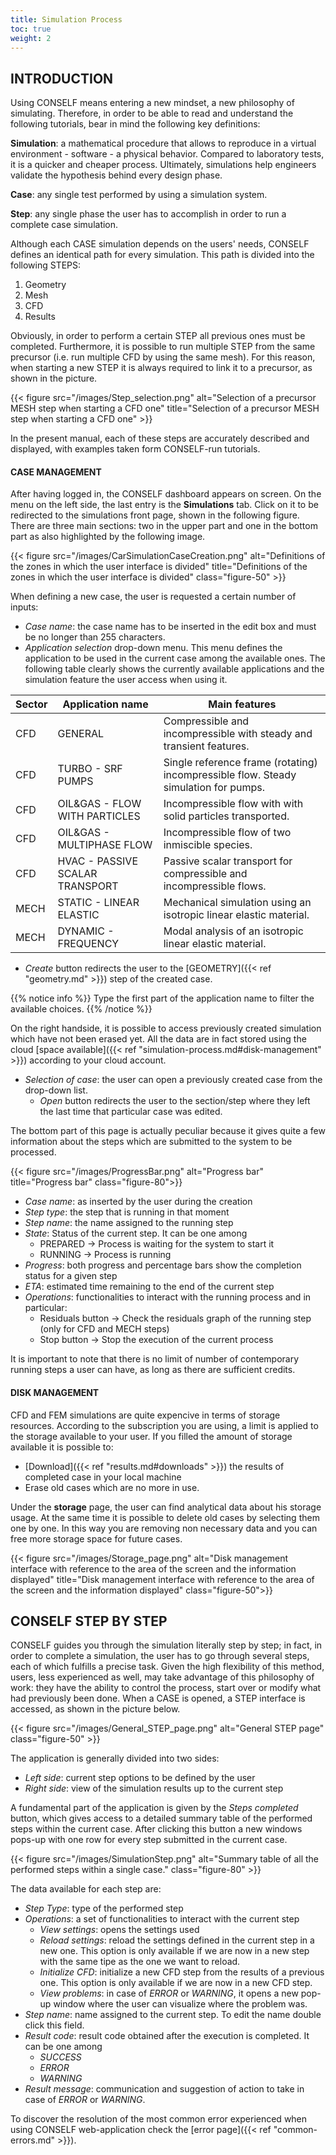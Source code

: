 ```yaml
---
title: Simulation Process
toc: true
weight: 2
---
```


## INTRODUCTION

Using CONSELF means entering a new mindset, a new philosophy of simulating. Therefore, in order to be able to read and understand the following tutorials, bear in mind the following key definitions:

**Simulation**: a mathematical procedure that allows to reproduce in a virtual environment - software - a physical behavior. Compared to laboratory tests, it is a quicker and cheaper process. Ultimately, simulations help engineers validate the hypothesis behind every design phase.

**Case**: any single test performed by using a simulation system.

**Step**: any single phase the user has to accomplish in order to run a complete case simulation.

Although each CASE simulation depends on the users' needs, CONSELF defines an identical path for every simulation. This path is divided into the following STEPS:

1. Geometry
2. Mesh
3. CFD
4. Results

Obviously, in order to perform a certain STEP all previous ones must be completed. Furthermore, it is possible to run multiple STEP from the same precursor (i.e. run multiple CFD by using the same mesh). For this reason, when starting a new STEP it is always required to link it to a precursor, as shown in the picture.

{{< figure src="/images/Step_selection.png" alt="Selection of a precursor MESH step when starting a CFD one" title="Selection of a precursor MESH step when starting a CFD one" >}}

In the present manual, each of these steps are accurately described and displayed, with examples taken form CONSELF-run tutorials.

#### CASE MANAGEMENT

After having logged in, the CONSELF dashboard appears on screen. On the menu on the left side, the last entry is the **Simulations** tab. Click on it to be redirected to the simulations front page, shown in the following figure. There are three main sections: two in the upper part and one in the bottom part as also highlighted by the following image.

{{< figure src="/images/CarSimulationCaseCreation.png" alt="Definitions of the zones in which the user interface is divided" title="Definitions of the zones in which the user interface is divided" class="figure-50" >}}

When defining a new case, the user is requested a certain number of inputs:

- *Case name*: the case name has to be inserted in the edit box and must be no longer than 255 characters.
- *Application selection* drop-down menu. This menu defines the application to be used in the current case among the available ones. The following table clearly shows the currently available applications and the simulation feature the user access when using it.

|Sector|Application name|Main features|
|----------|----------------|-------------|
|CFD|GENERAL|Compressible and incompressible with steady and transient features.|
|CFD|TURBO - SRF PUMPS|Single reference frame (rotating) incompressible flow. Steady simulation for pumps.|
|CFD|OIL&GAS - FLOW WITH PARTICLES|Incompressible flow with with solid particles transported.|
|CFD|OIL&GAS - MULTIPHASE FLOW|Incompressible flow of two inmiscible species.|
|CFD|HVAC - PASSIVE SCALAR TRANSPORT|Passive scalar transport for compressible and incompressible flows.|
|MECH|STATIC - LINEAR ELASTIC|Mechanical simulation using an isotropic linear elastic material.|
|MECH|DYNAMIC - FREQUENCY|Modal analysis of an isotropic linear elastic material.|

- *Create* button redirects the user to the [GEOMETRY]({{< ref "geometry.md" >}}) step of the created case.

{{% notice info %}}
Type the first part of the application name to filter the available choices.
{{% /notice %}}

On the right handside, it is possible to access previously created simulation which have not been erased yet. All the data are in fact stored using the cloud [space available]({{< ref "simulation-process.md#disk-management" >}}) according to your cloud account.

- *Selection of case*: the user can open a previously created case from the drop-down list.
	- *Open* button redirects the user to the section/step where they left the last time that particular case was edited.

The bottom part of this page is actually peculiar because it gives quite a few information about the steps which are submitted to the system to be processed.

{{< figure src="/images/ProgressBar.png" alt="Progress bar" title="Progress bar" class="figure-80">}}

- *Case name*: as inserted by the user during the creation
- *Step type*: the step that is running in that moment
- *Step name*: the name assigned to the running step
- *State*: Status of the current step. It can be one among
	- PREPARED -> Process is waiting for the system to start it
	- RUNNING -> Process is running
- *Progress*: both progress and percentage bars show the completion status for a given step
- *ETA*: estimated time remaining to the end of the current step
- *Operations*: functionalities to interact with the running process and in particular:
	- Residuals button -> Check the residuals graph of the running step (only for CFD and MECH steps)
	- Stop button -> Stop the execution of the current process

It is important to note that there is no limit of number of contemporary running steps a user can have, as long as there are sufficient credits.

#### DISK MANAGEMENT

CFD and FEM simulations are quite expencive in terms of storage resources. According to the subscription you are using, a limit is applied to the storage available to your user. If you filled the amount of storage available it is possible to:

- [Download]({{< ref "results.md#downloads" >}}) the results of completed case in your local machine
- Erase old cases which are no more in use.

Under the **storage** page, the user can find analytical data about his storage usage. At the same time it is possible to delete old cases by selecting them one by one. In this way you are removing non necessary data and you can free more storage space for future cases.

{{< figure src="/images/Storage_page.png" alt="Disk management interface with reference to the area of the screen and the information displayed" title="Disk management interface with reference to the area of the screen and the information displayed" class="figure-50">}}


## CONSELF STEP BY STEP

CONSELF guides you through the simulation literally step by step; in fact, in order to complete a simulation, the user has to go through several steps, each of which fulfills a precise task. Given the high flexibility of this method, users, less experienced as well, may take advantage of this philosophy of work: they have the ability to control the process, start over or modify what had previously been done. When a CASE is opened, a STEP interface is accessed, as shown in the picture below.

{{< figure src="/images/General_STEP_page.png" alt="General STEP page" class="figure-50" >}}

The application is generally divided into two sides:

- *Left side*: current step options to be defined by the user
- *Right side*: view of the simulation results up to the current step

A fundamental part of the application is given by the *Steps completed* button, which gives access to a detailed summary table of the performed steps within the current case. After clicking this button a new windows pops-up with one row for every step submitted in the current case.

{{< figure src="/images/SimulationStep.png" alt="Summary table of all the performed steps within a single case." class="figure-80" >}}

The data available for each step are:

- *Step Type*: type of the performed step
- *Operations*: a set of functionalities to interact with the current step
	- *View settings*: opens the settings used
	- *Reload settings*: reload the settings defined in the current step in a new one. This option is only available if we are now in a new step with the same tipe as the one we want to reload.
	- *Initialize CFD*: initialize a new CFD step from the results of a previous one. This option is only available if we are now in a new CFD step.
	- *View problems*: in case of *ERROR* or *WARNING*, it opens a new pop-up window where the user can visualize where the problem was.
- *Step name*: name assigned to the current step. To edit the name double click this field.
- *Result code*: result code obtained after the execution is completed. It can be one among
	- *SUCCESS*
	- *ERROR*
	- *WARNING*
- *Result message*: communication and suggestion of action to take in case of *ERROR* or *WARNING*.

To discover the resolution of the most common error experienced when using CONSELF web-application check the [error page]({{< ref "common-errors.md" >}}).
